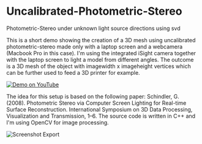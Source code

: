 # Uncalibrated-Photometric-Stereo

Photometric-Stereo under unknown light source directions using svd

This is a short demo showing the creation of a 3D mesh using uncalibrated photometric-stereo made only with a laptop screen and a webcamera (Macbook Pro in this case). I'm using the integrated iSight camera together with the laptop screen to light a model from different angles. The outcome is a 3D mesh of the object with imagewidth x imageheight vertices which can be further used to feed a 3D printer for example.

[![Demo on YouTube](http://img.youtube.com/vi/qlq3n5r1Xy0/mqdefault.jpg)](http://www.youtube.com/watch?v=qlq3n5r1Xy0)

The idea for this setup is based on the following paper: Schindler, G. (2008). Photometric Stereo via Computer Screen Lighting for Real-time Surface Reconstruction. International Symposium on 3D Data Processing, Visualization and Transmission, 1–6.
The source code is written in C++ and I'm using OpenCV for image processing.

![Screenshot Export](https://raw.githubusercontent.com/NewProggie/Uncalibrated-Photometric-Stereo/master/images/export.png)
